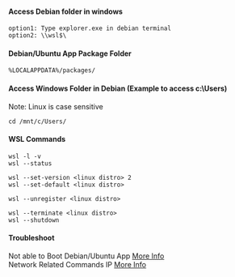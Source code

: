 #### Access Debian folder in windows
```
option1: Type explorer.exe in debian terminal
option2: \\wsl$\
```

#### Debian/Ubuntu App Package Folder
```
%LOCALAPPDATA%/packages/
```

#### Access Windows Folder in Debian (Example to access c:\Users)
Note: Linux is case sensitive
```
cd /mnt/c/Users/
```

#### WSL Commands 
```
wsl -l -v
wsl --status

wsl --set-version <linux distro> 2
wsl --set-default <linux distro>

wsl --unregister <linux distro>

wsl --terminate <linux distro>
wsl --shutdown
```
#### Troubleshoot 
Not able to Boot Debian/Ubuntu App [More Info](https://utf9k.net/blog/wsl2-vhd-issue/)
\
Network Related Commands IP [More Info](https://raw.githubusercontent.com/anandnandagiri/MyPOC/master/ReadMe/LinuxCommands.md)
